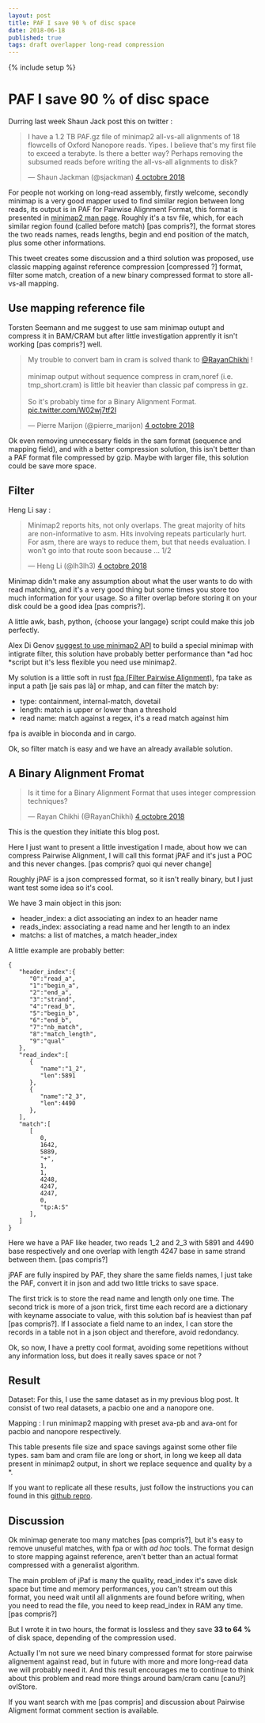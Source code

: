```yaml
---
layout: post
title: PAF I save 90 % of disc space
date: 2018-06-18
published: true
tags: draft overlapper long-read compression
---
```


{% include setup %}

# PAF I save 90 % of disc space

Durring last week Shaun Jack post this on twitter :

<blockquote class="twitter-tweet" data-lang="fr">
<p lang="en" dir="ltr">
I have a 1.2 TB PAF.gz file of minimap2 all-vs-all alignments of 18 flowcells of Oxford Nanopore reads. Yipes. I believe that&#39;s my first file to exceed a terabyte. Is there a better way? Perhaps removing the subsumed reads before writing the all-vs-all alignments to disk?</p>&mdash; Shaun Jackman (@sjackman) <a href="https://twitter.com/sjackman/status/1047729989318139904?ref_src=twsrc%5Etfw">4 octobre 2018</a>
</blockquote>
<script async src="https://platform.twitter.com/widgets.js" charset="utf-8"></script>

For people not working on long-read assembly, firstly welcome, secondly minimap is a very good mapper used to find similar region between long reads, its output is in PAF for Pairwise Alignment Format, this format is presented in [minimap2 man page](https://lh3.github.io/minimap2/minimap2.html#10). Roughly it's a tsv file, which, for each similar region found (called before match) [pas compris?], the format stores the two reads names, reads lengths, begin and end position of the match, plus some other informations.  

This tweet creates some discussion and a third solution was proposed, use classic mapping against reference compression [compressed ?] format, filter some match, creation of a new binary compressed format to store all-vs-all mapping.

## Use mapping reference file

Torsten Seemann and me suggest to use sam minimap outupt and compress it in BAM/CRAM but after little investigation apprently it isn't working [pas compris?] well.

<blockquote class="twitter-tweet" data-lang="fr">
<p lang="en" dir="ltr">My trouble to convert bam in cram is solved thank to <a href="https://twitter.com/RayanChikhi?ref_src=twsrc%5Etfw">@RayanChikhi</a> !<br><br>minimap output without sequence compress in cram,noref (i.e. tmp_short.cram) is little bit heavier than classic paf compress in gz.<br><br>So it&#39;s probably time for a Binary Alignment Format. <a href="https://t.co/W02wj7tf2I">pic.twitter.com/W02wj7tf2I</a></p>&mdash; Pierre Marijon (@pierre_marijon) <a href="https://twitter.com/pierre_marijon/status/1047798695822024704?ref_src=twsrc%5Etfw">4 octobre 2018</a>
</blockquote>
<script async src="https://platform.twitter.com/widgets.js" charset="utf-8"></script>

Ok even removing unnecessary fields in the sam format (sequence and mapping field), and with a better compression solution, this isn't better than a PAF format file compressed by gzip. Maybe with larger file, this solution could be save more space.

## Filter

Heng Li say :

<blockquote class="twitter-tweet" data-lang="fr">
<p lang="en" dir="ltr">Minimap2 reports hits, not only overlaps. The great majority of hits are non-informative to asm. Hits involving repeats particularly hurt. For asm, there are ways to reduce them, but that needs evaluation. I won&#39;t go into that route soon because ... 1/2</p>&mdash; Heng Li (@lh3lh3) <a href="https://twitter.com/lh3lh3/status/1047823011527753728?ref_src=twsrc%5Etfw">4 octobre 2018</a>
</blockquote>
<script async src="https://platform.twitter.com/widgets.js" charset="utf-8"></script>

Minimap didn't make any assumption about what the user wants to do with read matching, and it's a very good thing but some times you store too much information for your usage. So a filter overlap before storing it on your disk could be a good idea [pas compris?].

A little awk, bash, python, {choose your langage} script could make this job perfectly.

Alex Di Genov [suggest to use minimap2 API](https://twitter.com/digenoma/status/1047852263111385088) to build a special minimap with intigrate filter, this solution have probably better performance than *ad hoc *script but it's less flexible you need use minimap2.

My solution is a little soft in rust [fpa (Filter Pairwise Alignment)](https://github.com/natir/fpa), fpa take as input a path [je sais pas là] or mhap, and can filter the match by:
- type: containment, internal-match, dovetail
- length: match is upper or lower than a threshold
- read name: match against a regex, it's a read match against him

fpa is avaible in bioconda and in cargo.

Ok, so filter match is easy and we have an already available solution. 

## A Binary Alignment Fromat

<blockquote class="twitter-tweet" data-lang="fr">
<p lang="en" dir="ltr">Is it time for a Binary Alignment Format that uses integer compression techniques?</p>&mdash; Rayan Chikhi (@RayanChikhi) <a href="https://twitter.com/RayanChikhi/status/1047773219086897153?ref_src=twsrc%5Etfw">4 octobre 2018</a>
</blockquote>
<script async src="https://platform.twitter.com/widgets.js" charset="utf-8"></script>

This is the question they initiate this blog post.

Here I just want to present a little investigation I made, about how we can compress Pairwise Alignment, I will call this format jPAF and it's just a POC and this never changes. [pas compris? quoi qui never change]

Roughly jPAF is a json compressed format, so it isn't really binary, but I just want test some idea so it's cool.

We have 3 main object in this json:
- header\_index: a dict associating an index to an header name
- reads\_index: associating a read name and her length to an index
- matchs: a list of matches, a match header\_index

A little example are probably better:

```
{
   "header_index":{
      "0":"read_a",
      "1":"begin_a",
      "2":"end_a",
      "3":"strand",
      "4":"read_b",
      "5":"begin_b",
      "6":"end_b",
      "7":"nb_match",
      "8":"match_length",
      "9":"qual"
   },
   "read_index":[
      {
         "name":"1_2",
         "len":5891
      },
      {
         "name":"2_3",
         "len":4490
      },
   ],
   "match":[
      [
         0,
         1642,
         5889,
         "+",
         1,
         1,
         4248,
         4247,
         4247,
         0,
         "tp:A:S"
      ],
   ]
}
```

Here we have a PAF like header, two reads 1_2 and 2_3 with 5891 and 4490 base respectively and one overlap with length 4247 base in same strand between them. [pas compris?]

jPAF are fully inspired by PAF, they share the same fields names, I just take the PAF, convert it in json and add two little tricks to save space.

The first trick is to store the read name and length only one time.
The second trick is more of a json trick, first time each record are a dictionary with keyname associate to value, with this solution baf is heaviest than paf [pas compris?]. If I associate a field name to an index, I can store the records in a table not in a json object and therefore, avoid redondancy.

Ok, so now, I have a pretty cool format, avoiding some repetitions without any information loss, but does it really saves space or not ?

## Result

Dataset: For this, I use the same dataset as in my previous blog post. It consist of two real datasets, a pacbio one and a nanopore one.

Mapping : I run minimap2 mapping with preset ava-pb and ava-ont for pacbio and nanopore respectively.

This table presents file size and space savings against some other file types. sam bam and cram file are long or short, in long we keep all data present in minimap2 output, in short we replace sequence and quality by a \*.

If you want to replicate all these results, just follow the instructions you can found in this [github repro](https://github.com/natir/jPAF).

## Discussion

Ok minimap generate too many matches [pas compris?], but it's easy to remove unuseful matches, with fpa or with *ad hoc* tools. The format design to store mapping against reference, aren't better than an actual format compressed with a generalist algorithm.

The main problem of jPaf is many the quality, read\_index it's save disk space but time and memory performances, you can't stream out this format, you need wait until all alignments are found before writing, when you need to read the file, you need to keep read\_index in RAM any time. [pas compris?]

But I wrote it in two hours, the format is lossless and they save **33 to 64 %** of disk space, depending of the compression used. 

Actually I'm not sure we need binary compressed format for store pairwise alignement against read, but in future with more and more long-read data we will probably need it. And this result encourages me to continue to think about this problem and read more things around bam/cram canu [canu?] ovlStore.

If you want search with me [pas compris] and discussion about Pairwise Aligment format comment section is available.
